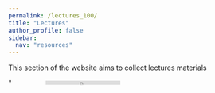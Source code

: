 ```yaml
---
permalink: /lectures_100/
title: "Lectures"
author_profile: false
sidebar:
  nav: "resources"
---
```



This section of the website aims to collect lectures materials

<div style="position: relative;">"
<iframe src="https://sdesabbata.github.io/granolarr/lectures/html/101_L_Introduction.html" title="101_L_Introduction" frameborder="0" style="-webkit-transform:scale(0.5);-moz-transform-scale(0.5);border: 0; height: 100%; left: 0; position: absolute; top: 0;"</iframe>
</div>

